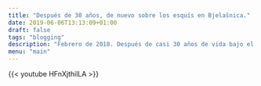 ```yaml
---
title: "Después de 30 años, de nuevo sobre los esquís en Bjelašnica."
date: 2019-06-06T13:13:09+01:00
draft: false
tags: "blogging"
description: "Febrero de 2018. Después de casi 30 años de vida bajo el ardiente sol africano, volví a esquiar. Por supuesto, en la montaña Bjelasnica ubicada a unos 28 km de Sarajevo en Bosnia. Si no allí, ¿entonces dónde? Un video corto hecho por mi esposa."
menu: "main"
---
```


{{< youtube HFnXjthilLA >}}
